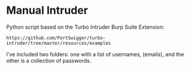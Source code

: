 # Manual Intruder

Python script based on the Turbo Intruder Burp Suite Extension: 

```
https://github.com/PortSwigger/turbo-intruder/tree/master/resources/examples
```

I've included two folders: one with a list of usernames, (emails),
and the other is a collection of passwords.
